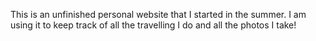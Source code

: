 This is an unfinished personal website that I started in the summer. I am using it to keep track of all the travelling I do and all the photos I take! 
